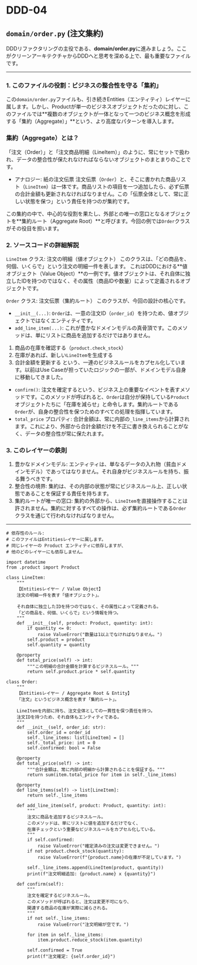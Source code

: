 # DDD-04

## `domain/order.py` (注文集約)

DDDリファクタリングの主役である、**domain/order.py**に進みましょう。ここがクリーンアーキテクチャからDDDへと思考を深める上で、最も重要なファイルです。

---

### 1. このファイルの役割：ビジネスの整合性を守る「集約」

この`domain/order.py`ファイルも、引き続きEntities（エンティティ）レイヤーに属します。しかし、Productが単一のビジネスオブジェクトだったのに対し、このファイルでは**複数のオブジェクトが一体となって一つのビジネス概念を形成する「集約（Aggregate）」**という、より高度なパターンを導入します。

### 集約（Aggregate）とは？

「注文（Order）」と「注文商品明細（LineItem）」のように、常にセットで扱われ、データの整合性が保たれなければならないオブジェクトのまとまりのことです。

- アナロジー: 紙の注文伝票
注文伝票（`Order`）と、そこに書かれた商品リスト（`LineItem`）は一体です。商品リストの項目を一つ追加したら、必ず伝票の合計金額も更新されなければなりません。この「伝票全体として、常に正しい状態を保つ」という責任を持つのが集約です。

この集約の中で、中心的な役割を果たし、外部との唯一の窓口となるオブジェクトを**集約ルート（Aggregate Root）**と呼びます。今回の例では`Order`クラスがその役目を担います。

### 2. ソースコードの詳細解説

`LineItem` クラス: 注文の明細（値オブジェクト）
このクラスは、「どの商品を、何個、いくらで」という注文の明細一件を表します。
これはDDDにおける**値オブジェクト（Value Object）**の一例です。値オブジェクトは、それ自体に独立したIDを持つのではなく、その属性（商品IDや数量）によって定義されるオブジェクトです。

`Order` クラス: 注文伝票（集約ルート）
このクラスが、今回の設計の核心です。

- `__init__(...)`: `Order`は、一意の注文ID（`order_id`）を持つため、値オブジェクトではなくエンティティです。
- `add_line_item(...)`:
これが豊かなドメインモデルの真骨頂です。このメソッドは、単にリストに商品を追加するだけではありません。
1. 商品の在庫を確認する（`product.check_stock`）
2. 在庫があれば、新しい`LineItem`を生成する
3. 合計金額を更新する
という、一連のビジネスルールをカプセル化しています。以前はUse Caseが担っていたロジックの一部が、ドメインモデル自身に移動してきました。
- `confirm()`:
注文を確定するという、ビジネス上の重要なイベントを表すメソッドです。このメソッドが呼ばれると、`Order`は自分が保持している`Product`オブジェクトたちに「在庫を減らせ」と命令します。集約ルートである`Order`が、自身の整合性を保つためのすべての処理を指揮しています。
- `total_price` プロパティ:
合計金額は、常に内部の`_line_items`から計算されます。これにより、外部から合計金額だけを不正に書き換えられることがなく、データの整合性が常に保たれます。

### 3. このレイヤーの鉄則

1. 豊かなドメインモデル: エンティティは、単なるデータの入れ物（貧血ドメインモデル）であってはなりません。それ自身がビジネスルールを持ち、振る舞うべきです。
2. 整合性の境界: 集約は、その内部の状態が常にビジネスルール上、正しい状態であることを保証する責任を持ちます。
3. 集約ルートが唯一の窓口: 集約の外部から、`LineItem`を直接操作することは許されません。集約に対するすべての操作は、必ず集約ルートである`Order`クラスを通じて行われなければなりません。

---

```
# 依存性のルール:
# このファイルはEntitiesレイヤーに属します。
# 同じレイヤーの Product エンティティに依存しますが、
# 他のどのレイヤーにも依存しません。

import datetime
from .product import Product

class LineItem:
    """
    【Entitiesレイヤー / Value Object】
    注文の明細一件を表す「値オブジェクト」。

    それ自体に独立したIDを持つのではなく、その属性によって定義される。
    「どの商品を、何個、いくらで」という情報を持つ。
    """
    def __init__(self, product: Product, quantity: int):
        if quantity <= 0:
            raise ValueError("数量は1以上でなければなりません。")
        self.product = product
        self.quantity = quantity

    @property
    def total_price(self) -> int:
        """この明細の合計金額を計算するビジネスルール。"""
        return self.product.price * self.quantity

class Order:
    """
    【Entitiesレイヤー / Aggregate Root & Entity】
    「注文」というビジネス概念を表す「集約ルート」。

    LineItemを内部に持ち、注文全体としての一貫性を保つ責任を持つ。
    注文IDを持つため、それ自体もエンティティである。
    """
    def __init__(self, order_id: str):
        self.order_id = order_id
        self._line_items: list[LineItem] = []
        self._total_price: int = 0
        self.confirmed: bool = False

    @property
    def total_price(self) -> int:
        """合計金額は、常に内部の明細から計算されることを保証する。"""
        return sum(item.total_price for item in self._line_items)

    @property
    def line_items(self) -> list[LineItem]:
        return self._line_items

    def add_line_item(self, product: Product, quantity: int):
        """
        注文に商品を追加するビジネスルール。
        このメソッドは、単にリストに値を追加するだけでなく、
        在庫チェックという重要なビジネスルールをカプセル化している。
        """
        if self.confirmed:
            raise ValueError("確定済みの注文は変更できません。")
        if not product.check_stock(quantity):
            raise ValueError(f"{product.name}の在庫が不足しています。")

        self._line_items.append(LineItem(product, quantity))
        print(f"注文明細追加: {product.name} x {quantity}")

    def confirm(self):
        """
        注文を確定するビジネスルール。
        このメソッドが呼ばれると、注文は変更不可になり、
        関連する商品の在庫が実際に減らされる。
        """
        if not self._line_items:
            raise ValueError("注文明細が空です。")

        for item in self._line_items:
            item.product.reduce_stock(item.quantity)

        self.confirmed = True
        print(f"注文確定: {self.order_id}")

```